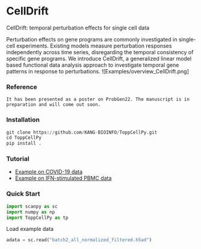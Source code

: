 # CellDrift
CellDrift: temporal perturbation effects for single cell data

Perturbation effects on gene programs are commonly investigated in single-cell experiments. Existing models measure perturbation responses independently across time series, disregarding the temporal consistency of specific gene programs. We introduce CellDrift, a generalized linear model based functional data analysis approach to investigate temporal gene patterns in response to perturbations. 
![Examples/overview_CellDrift.png]

### Reference
```
It has been presented as a poster on ProbGen22. The manuscript is in preparation and will come out soon.
```

### Installation
```python
git clone https://github.com/KANG-BIOINFO/ToppCellPy.git
cd ToppCellPy
pip install .
```

### Tutorial
- [Example on COVID-19 data](https://nbviewer.jupyter.org/github/KANG-BIOINFO/ToppCellPy/blob/main/test/COVID-19%20example.ipynb)
- [Example on IFN-stimulated PBMC data](https://nbviewer.jupyter.org/github/KANG-BIOINFO/ToppCellPy/blob/main/test/IFN-stimulated%20PBMC%20example.ipynb)

### Quick Start
```python
import scanpy as sc
import numpy as np
import ToppCellPy as tp
```

Load example data
```python
adata = sc.read("batch2_all_normalized_filtered.h5ad")
```